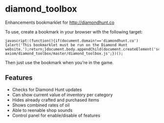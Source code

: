 diamond_toolbox
===============

Enhancements bookmarklet for http://diamondhunt.co

To use, create a bookmark in your browser with the following target:

    javascript:(function(){if(document.domain!=='diamondhunt.co'){alert('This bookmarklet must be run on the Diamond Hunt website.');return;}document.body.appendChild(document.createElement('script')).src='https://raw.githubusercontent.com/unnecessary-axiom/diamond_toolbox/master/diamond_toolbox.js';})();


Then just use the bookmark when you're in the game.

Features
--------

* Checks for Diamond Hunt updates
* Can show current value of inventory per category
* Hides already crafted and purchased items
* Shows combined rates of oil
* Able to reenable shop sounds
* Control panel for enable/disable of features

